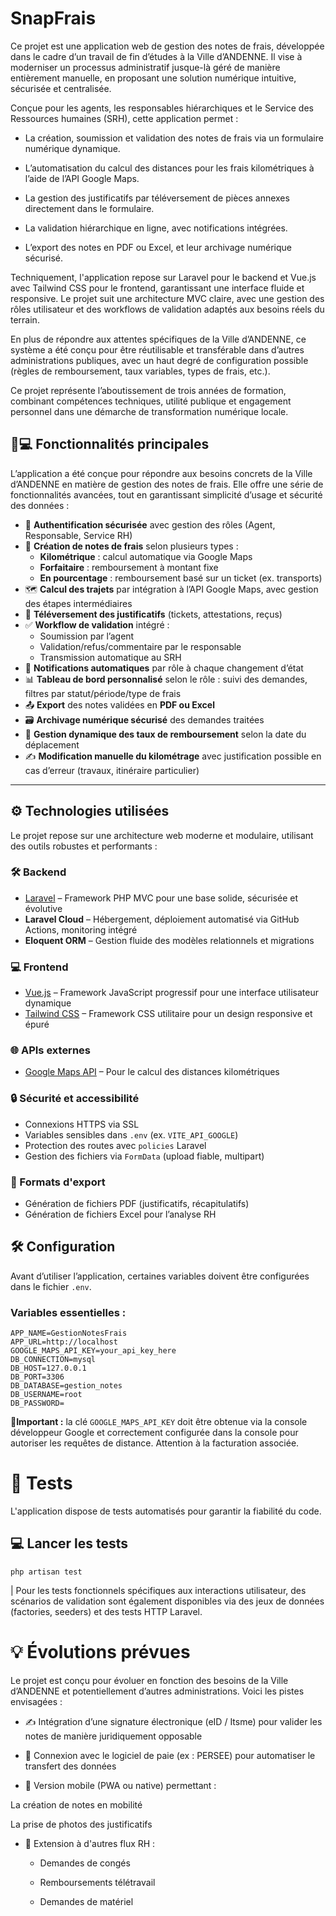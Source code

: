 
# SnapFrais

Ce projet est une application web de gestion des notes de frais, développée dans le cadre d’un travail de fin d’études à la Ville d’ANDENNE. Il vise à moderniser un processus administratif jusque-là géré de manière entièrement manuelle, en proposant une solution numérique intuitive, sécurisée et centralisée.

Conçue pour les agents, les responsables hiérarchiques et le Service des Ressources humaines (SRH), cette application permet :

- La création, soumission et validation des notes de frais via un formulaire numérique dynamique.

- L’automatisation du calcul des distances pour les frais kilométriques à l’aide de l’API Google Maps.

- La gestion des justificatifs par téléversement de pièces annexes directement dans le formulaire.

- La validation hiérarchique en ligne, avec notifications intégrées.

- L’export des notes en PDF ou Excel, et leur archivage numérique sécurisé.

Techniquement, l'application repose sur Laravel pour le backend et Vue.js avec Tailwind CSS pour le frontend, garantissant une interface fluide et responsive. Le projet suit une architecture MVC claire, avec une gestion des rôles utilisateur et des workflows de validation adaptés aux besoins réels du terrain.

En plus de répondre aux attentes spécifiques de la Ville d’ANDENNE, ce système a été conçu pour être réutilisable et transférable dans d’autres administrations publiques, avec un haut degré de configuration possible (règles de remboursement, taux variables, types de frais, etc.).

Ce projet représente l’aboutissement de trois années de formation, combinant compétences techniques, utilité publique et engagement personnel dans une démarche de transformation numérique locale.

## 👨💻 Fonctionnalités principales

L’application a été conçue pour répondre aux besoins concrets de la Ville d’ANDENNE en matière de gestion des notes de frais. Elle offre une série de fonctionnalités avancées, tout en garantissant simplicité d’usage et sécurité des données :

- 🔐 **Authentification sécurisée** avec gestion des rôles (Agent, Responsable, Service RH)
- 🧾 **Création de notes de frais** selon plusieurs types :
  - **Kilométrique** : calcul automatique via Google Maps
  - **Forfaitaire** : remboursement à montant fixe
  - **En pourcentage** : remboursement basé sur un ticket (ex. transports)
- 🗺️ **Calcul des trajets** par intégration à l’API Google Maps, avec gestion des étapes intermédiaires
- 📎 **Téléversement des justificatifs** (tickets, attestations, reçus)
- ✅ **Workflow de validation** intégré :
  - Soumission par l’agent
  - Validation/refus/commentaire par le responsable
  - Transmission automatique au SRH
- 🔔 **Notifications automatiques** par rôle à chaque changement d’état
- 📊 **Tableau de bord personnalisé** selon le rôle : suivi des demandes, filtres par statut/période/type de frais
- 📤 **Export** des notes validées en **PDF ou Excel**
- 🗃️ **Archivage numérique sécurisé** des demandes traitées
- 🧩 **Gestion dynamique des taux de remboursement** selon la date du déplacement
- ✍️ **Modification manuelle du kilométrage** avec justification possible en cas d’erreur (travaux, itinéraire particulier)

---

## ⚙️ Technologies utilisées

Le projet repose sur une architecture web moderne et modulaire, utilisant des outils robustes et performants :

### 🛠️ Backend
- [Laravel](https://laravel.com/) – Framework PHP MVC pour une base solide, sécurisée et évolutive
- **Laravel Cloud** – Hébergement, déploiement automatisé via GitHub Actions, monitoring intégré
- **Eloquent ORM** – Gestion fluide des modèles relationnels et migrations

### 💻 Frontend
- [Vue.js](https://vuejs.org/) – Framework JavaScript progressif pour une interface utilisateur dynamique
- [Tailwind CSS](https://tailwindcss.com/) – Framework CSS utilitaire pour un design responsive et épuré

### 🌐 APIs externes
- [Google Maps API](https://developers.google.com/maps) – Pour le calcul des distances kilométriques

### 🔒 Sécurité et accessibilité
- Connexions HTTPS via SSL
- Variables sensibles dans `.env` (ex. `VITE_API_GOOGLE`)
- Protection des routes avec `policies` Laravel
- Gestion des fichiers via `FormData` (upload fiable, multipart)

### 📁 Formats d'export
- Génération de fichiers PDF (justificatifs, récapitulatifs)
- Génération de fichiers Excel pour l’analyse RH

## 🛠️ Configuration

Avant d’utiliser l’application, certaines variables doivent être configurées dans le fichier `.env`.

### Variables essentielles :

```env
APP_NAME=GestionNotesFrais
APP_URL=http://localhost
GOOGLE_MAPS_API_KEY=your_api_key_here
DB_CONNECTION=mysql
DB_HOST=127.0.0.1
DB_PORT=3306
DB_DATABASE=gestion_notes
DB_USERNAME=root
DB_PASSWORD=
```

🔐**Important :** la clé `GOOGLE_MAPS_API_KEY` doit être obtenue via la console développeur Google et correctement configurée dans la console pour autoriser les requêtes de distance. Attention à la facturation associée.

# 🧪 Tests
L'application dispose de tests automatisés pour garantir la fiabilité du code.

## 💻 Lancer les tests

```
php artisan test
```

| Pour les tests fonctionnels spécifiques aux interactions utilisateur, des scénarios de validation sont également disponibles via des jeux de données (factories, seeders) et des tests HTTP Laravel.

# 💡 Évolutions prévues

Le projet est conçu pour évoluer en fonction des besoins de la Ville d’ANDENNE et potentiellement d’autres administrations. Voici les pistes envisagées :

- ✍️ Intégration d’une signature électronique (eID / Itsme) pour valider les notes de manière juridiquement opposable

- 🔗 Connexion avec le logiciel de paie (ex : PERSEE) pour automatiser le transfert des données

- 📱 Version mobile (PWA ou native) permettant :

La création de notes en mobilité

La prise de photos des justificatifs

- 🧾 Extension à d'autres flux RH :

    - Demandes de congés

    - Remboursements télétravail

    - Demandes de matériel
